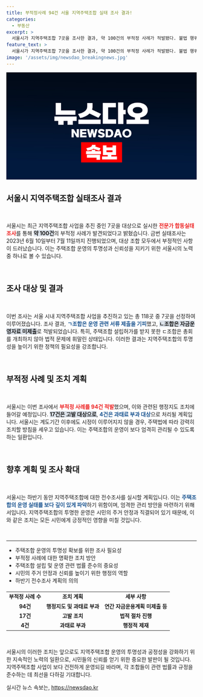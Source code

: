 ```yaml
---
title: 부적정사례 94건 서울 지역주택조합 실태 조사 결과!
categories:
  - 부동산
excerpt: >
  서울시가 지역주택조합 7곳을 조사한 결과, 약 100건의 부적정 사례가 적발됐다. 불법 행위와 실태조사 방해 등으로 고발 대상도 나왔으며, 하반기 전수조사도 계획하고 있다. 클릭하고 더 많은 정보를 확인하세요!
feature_text: >
  서울시가 지역주택조합 7곳을 조사한 결과, 약 100건의 부적정 사례가 적발됐다. 불법 행위와 실태조사 방해 등으로 고발 대상도 나왔으며, 하반기 전수조사도 계획하고 있다. 클릭하고 더 많은 정보를 확인하세요!
image: '/assets/img/newsdao_breakingnews.jpg'
---
```


<p><img src="/assets/img/newsdao_breakingnews.jpg" alt="ranknews 속보" /></p>

<h2 data-ke-size="size26">서울시 지역주택조합 실태조사 결과</h2>

<p data-ke-size="size16">&nbsp;</p>

<p>서울시는 최근 지역주택조합 사업을 추진 중인 7곳을 대상으로 실시한 <b><span style="color: #ee2323;">전문가 합동실태조사</span></b>를 통해 <b><span style="background-color: #21538527;">약 100건</span></b>의 부적정 사례가 발견되었다고 밝혔습니다. 금번 실태조사는 2023년 6월 10일부터 7월 11일까지 진행되었으며, 대상 조합 모두에서 부정적인 사항이 드러났습니다. 이는 주택조합 운영의 투명성과 신뢰성을 지키기 위한 서울시의 노력 중 하나로 볼 수 있습니다.</p>

<p data-ke-size="size16">&nbsp;</p>

<h2 data-ke-size="size26">조사 대상 및 결과</h2>

<p data-ke-size="size16">&nbsp;</p>

<p>이번 조사는 서울 시내 지역주택조합 사업을 추진하고 있는 총 118곳 중 7곳을 선정하여 이루어졌습니다. 조사 결과, <b><span style="color: #1a5490;">ㄱ조합은 운영 관련 서류 제출을 기피</span></b>했고, <b><span style="background-color: #21538527;">ㄴ조합은 자금운영자료 미제출</span></b>로 적발되었습니다. 특히, 주택조합 설립허가를 받지 못한 ㄷ조합은 총회를 개최하지 않아 법적 문제에 휘말린 상태입니다. 이러한 결과는 지역주택조합의 투명성을 높이기 위한 정책의 필요성을 강조합니다.</p>

<p data-ke-size="size16">&nbsp;</p>

<h2 data-ke-size="size26">부적정 사례 및 조치 계획</h2>

<p data-ke-size="size16">&nbsp;</p>

<p>서울시는 이번 조사에서 <b><span style="color: #ee2323;">부적정 사례를 94건 적발</span></b>했으며, 이와 관련된 행정지도 조치에 들어갈 예정입니다. <b><span style="background-color: #21538527;">17건은 고발 대상으로</span></b>, <b><span style="color: #1a5490;">4건은 과태료 부과 대상</span></b>으로 처리될 계획입니다. 서울시는 계도기간 이후에도 시정이 이루어지지 않을 경우, 주택법에 따라 강력히 조치할 방침을 세우고 있습니다. 이는 주택조합의 운영이 보다 엄격히 관리될 수 있도록 하는 일환입니다.</p>

<p data-ke-size="size16">&nbsp;</p>

<h2 data-ke-size="size26">향후 계획 및 조사 확대</h2>

<p data-ke-size="size16">&nbsp;</p>

<p>서울시는 하반기 동안 지역주택조합에 대한 전수조사를 실시할 계획입니다. 이는 <b><span style="color: #1a5490;">주택조합의 운영 실태를 보다 깊이 있게 파악</span></b>하기 위함이며, 엄격한 관리 방안을 마련하기 위해서입니다. 지역주택조합의 투명한 운영은 시민의 주거 안정과 직결되어 있기 때문에, 이와 같은 조치는 모든 시민에게 긍정적인 영향을 미칠 것입니다.</p>

<p data-ke-size="size16">&nbsp;</p>

<hr/>

<ul>
<li>주택조합 운영의 투명성 확보를 위한 조사 필요성</li>
<li>부적정 사례에 대한 명확한 조치 방안</li>
<li>주택조합 설립 및 운영 관련 법률 준수의 중요성</li>
<li>시민의 주거 안정과 신뢰를 높이기 위한 행정의 역할</li>
<li>하반기 전수조사 계획의 의의</li>
</ul>

<table style="width: 100%; border-collapse: collapse; margin-top: 20px;">
<tr>
<td style="text-align: center; height: 17px;"><b>부적정 사례 수</b></td>
<td style="text-align: center; height: 17px;"><b>조치 계획</b></td>
<td style="text-align: center; height: 17px;"><b>세부 사항</b></td>
</tr>
<tr>
<td style="text-align: center; height: 17px;"><b>94건</b></td>
<td style="text-align: center; height: 17px;"><b>행정지도 및 과태료 부과</b></td>
<td style="text-align: center; height: 17px;"><b>연간 자금운용계획 미제출 등</b></td>
</tr>
<tr>
<td style="text-align: center; height: 17px;"><b>17건</b></td>
<td style="text-align: center; height: 17px;"><b>고발 조치</b></td>
<td style="text-align: center; height: 17px;"><b>법적 절차 진행</b></td>
</tr>
<tr>
<td style="text-align: center; height: 17px;"><b>4건</b></td>
<td style="text-align: center; height: 17px;"><b>과태료 부과</b></td>
<td style="text-align: center; height: 17px;"><b>행정적 제재</b></td>
</tr>
</table>

<p data-ke-size="size16">&nbsp;</p>

<p>서울시의 이러한 조치는 앞으로도 지역주택조합 운영의 투명성과 공정성을 강화하기 위한 지속적인 노력의 일환으로, 시민들의 신뢰를 얻기 위한 중요한 발판이 될 것입니다. 지역주택조합 사업이 보다 건전하게 운영되길 바라며, 각 조합들이 관련 법률과 규정을 준수하는 데 최선을 다하길 기대합니다.</p>
실시간 뉴스 속보는, <a href="https://newsdao.kr" rel="dofollow">https://newsdao.kr</a>


